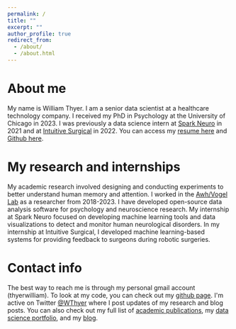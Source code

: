 ```yaml
---
permalink: /
title: ""
excerpt: ""
author_profile: true
redirect_from: 
  - /about/
  - /about.html
---
```


About me
======
My name is William Thyer. I am a senior data scientist at a healthcare technology company. I received my PhD in Psychology at the University of Chicago in 2023. I was previously a data science intern at [Spark Neuro](https://medical.sparkneuro.com/) in 2021 and at [Intuitive Surgical](https://www.intuitive.com/en-us) in 2022. You can access my [resume here](http://williamthyer.github.io/files/Thyer_William_Resume.pdf) and [Github here](https://github.com/WilliamThyer).

My research and internships
======
My academic research involved designing and conducting experiments to better understand human memory and attention. I worked in the [Awh/Vogel Lab](https://awhvogellab.com) as a researcher from 2018-2023. I have developed open-source data analysis software for psychology and neuroscience research. My internship at Spark Neuro focused on developing machine learning tools and data visualizations to detect and monitor human neurological disorders. In my internship at Intuitive Surgical, I developed machine learning-based systems for providing feedback to surgeons during robotic surgeries.

Contact info
======
The best way to reach me is through my personal gmail account (thyerwilliam). To look at my code, you can check out my [github page](https://github.com/WilliamThyer). I'm active on Twitter [@WThyer](https://twitter.com/WThyer) where I post updates of my research and blog posts. You can also check out my full list of [academic publications](https://williamthyer.github.io/publications/), my [data science portfolio](https://williamthyer.github.io/portfolio/), and my [blog](https://williamthyer.github.io/blog/).
